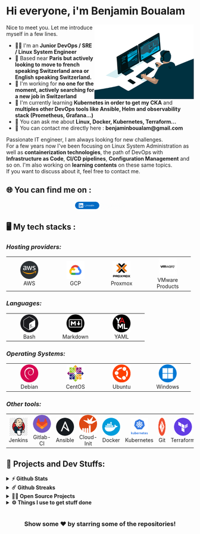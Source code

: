 # Hi everyone, i'm Benjamin Boualam
<img align="right" alt="GIF" src="https://github.com/Lucroz94/Lucroz94/blob/main/images/code.gif" width="53%" />
<p>
Nice to meet you. Let me introduce myself in a few lines.
  <ul>
    <li>👨‍🔧 I'm an <b>Junior DevOps / SRE / Linux System Engineer</b></li>
    <li>📍 Based near <b>Paris but actively looking to move to french speaking Switzerland area or English speaking Switzerland.</b></li>
    <li>🏢 I'm working for <b>no one for the moment, actively searching for a new job in Switzerland</b></li>
    <li>🌱 I'm currently learning <b>Kubernetes in order to get my CKA</b> and <b>multiples other DevOps tools like Ansible, Helm and observability stack (Prometheus, Grafana...)</b></li>
    <li>💬 You can ask me about <b>Linux, Docker, Kubernetes, Terraform...</b></li>
    <li>📮 You can contact me directly here : <b>benjaminboualam@gmail.com</b>
  </ul>
Passionate IT engineer, I am always looking for new challenges.
<br>For a few years now I've been focusing on Linux System Administration as well as <b>containerization technologies</b>, the path of DevOps with <b>Infrastructure as Code</b>, <b>CI/CD pipelines</b>, <b>Configuration Management</b> and so on. I'm also working on <b>learning contents</b> on these same topics.<br>
If you want to discuss about it, feel free to contact me.
</p>

## 🌐 You can find me on :
<p align="center">
  <a href="https://www.linkedin.com/in/benjamin-boualam/" target="_blank"><img alt="Benjamin Boualam LinkedIn profile" src="https://github.com/Lucroz94/Lucroz94/blob/main/images/linkedin-button.png" width="13%"></a>
  <a href="https://wiki-tech.io/" target="_blank"><img alt="Wiki-Tech Article" src="https://github.com/Lucroz94/Lucroz94/blob/main/images/wiki_-_tech.gif" width="13%"></a>
</p>

## 🖥️ My tech stacks :

<p align="right">
  <h3><i>Hosting providers:</i></h3>
  <table>
  <tr border: none;>
    <td align="center" width="110">
      <a href="#%EF%B8%8F-my-tech-stacks-">
        <img src="https://github.com/Lucroz94/Lucroz94/blob/main/images/aws-logo%20(1).png" width="48" height="48" alt="AWS" />
      </a>
      <br>AWS
    </td>
    <td align="center" width="110">
      <a href="#%EF%B8%8F-my-tech-stacks-">
        <img src="https://github.com/Lucroz94/Lucroz94/blob/main/images/Google-Cloud-Platform-300x300-1.png" width="48" height="48" alt="GCP" />
      </a>
      <br>GCP
    </td> 
    <td align="center" width="110">
      <a href="#%EF%B8%8F-my-tech-stacks-">
        <img src="https://github.com/Lucroz94/Lucroz94/blob/main/images/PROXMOX-300x300.png" width="48" height="48" alt="Proxmox" />
      </a>
      <br>Proxmox
    </td>
    <td align="center" width="110">
      <a href="#%EF%B8%8F-my-tech-stacks-">
        <img src="https://github.com/Lucroz94/Lucroz94/blob/main/images/vmware-logo-300x300.jpg" width="48" height="48" alt="VMware Products" />
      </a>
      <br>VMware Products
    </td>
  </tr>
</table>
<p>
  <h3><i>Languages:</i></h3>
  <table>
  <tr border: none;>
   <td align="center" width="110">
      <a href="#%EF%B8%8F-my-tech-stacks-">
        <img src="https://github.com/Lucroz94/Lucroz94/blob/main/images/bash-logo.png" width="48" height="48" alt="Bash" />
      </a>
      <br>Bash
    </td>
    <td align="center" width="110">
      <a href="#%EF%B8%8F-my-tech-stacks-">
        <img src="https://github.com/Lucroz94/Lucroz94/blob/main/images/markdown-logo.png" width="48" height="48" alt="Markdown" />
      </a>
      <br>Markdown
    </td>
    <td align="center" width="110">
      <a href="#%EF%B8%8F-my-tech-stacks-">
        <img src="https://github.com/Lucroz94/Lucroz94/blob/main/images/yaml-logo.png" width="48" height="48" alt="YAML" />
      </a>
      <br>YAML
    </td>
  </tr>
</table>
</p>
<p>
  <h3><i>Operating Systems:</i></h3>
  <table>
  <tr border: none;>
    <td align="center" width="110">
      <a href="#%EF%B8%8F-my-tech-stacks-">
        <img src="https://github.com/Lucroz94/Lucroz94/blob/main/images/debian-logo.png" width="48" height="48" alt="Debian" />
      </a>
      <br>Debian
    </td>	  
    <td align="center" width="110">
      <a href="#%EF%B8%8F-my-tech-stacks-">
        <img src="https://github.com/Lucroz94/Lucroz94/blob/main/images/centos-logo.png" width="48" height="48" alt="CentOS" />
      </a>
      <br>CentOS
    </td>
    <td align="center" width="110">
      <a href="#%EF%B8%8F-my-tech-stacks-">
        <img src="https://github.com/Lucroz94/Lucroz94/blob/main/images/ubuntu-logo.png" width="48" height="48" alt="Ubuntu" />
      </a>
      <br>Ubuntu
    </td>
    <td align="center" width="110">
      <a href="#%EF%B8%8F-my-tech-stacks-">
        <img src="https://github.com/Lucroz94/Lucroz94/blob/main/images/windows-logo.png" width="48" height="48" alt="Windows" />
      </a>
      <br>Windows
    </td>
  </tr>
</table>
</p>
<p>
  <h3><i>Other tools:</i></h3>
  <table>
  <tr border: none;>
    <td align="center" width="110">
      <a href="#%EF%B8%8F-my-tech-stacks-">
        <img src="https://github.com/Lucroz94/Lucroz94/blob/main/images/jenkins-continuous-integration-build-automation-continuous-delivery-software-build-integration-thumbnail.jpg" width="48" height="48" alt="Jenkins" />
      </a>
      <br>Jenkins
    </td>
       <td align="center" width="110">
      <a href="#%EF%B8%8F-my-tech-stacks-">
        <img src="https://github.com/Lucroz94/Lucroz94/blob/main/images/gitlab-logo.png" width="48" height="48" alt="GitLab-CI" />
      </a>
      <br>Gitlab-CI
    </td>	  
    <td align="center" width="110">
      <a href="#%EF%B8%8F-my-tech-stacks-">
        <img src="https://github.com/Lucroz94/Lucroz94/blob/main/images/ansible-logo.png" width="48" height="48" alt="Ansible" />
      </a>
      <br>Ansible
    </td>
    <td align="center" width="110">
      <a href="#%EF%B8%8F-my-tech-stacks-">
        <img src="https://github.com/Lucroz94/Lucroz94/blob/main/images/cloud-init-logo.png" width="48" height="48" alt="Cloud-Init" />
      </a>
      <br>Cloud-Init
    </td>
    <td align="center" width="110">
      <a href="#%EF%B8%8F-my-tech-stacks-">
        <img src="https://github.com/Lucroz94/Lucroz94/blob/main/images/docker-logo.png" width="48" height="48" alt="Docker" />
      </a>
      <br>Docker
    </td>
        </td>
    <td align="center" width="110">
      <a href="#%EF%B8%8F-my-tech-stacks-">
        <img src="https://github.com/Lucroz94/Lucroz94/blob/main/images/Kubernetes.png" width="48" height="48" alt="Kubernetes" />
      </a>
      <br>Kubernetes
    </td>
    <td align="center" width="110">
      <a href="#%EF%B8%8F-my-tech-stacks-">
        <img src="https://github.com/Lucroz94/Lucroz94/blob/main/images/git-logo.png" width="48" height="48" alt="Git" />
      </a>
      <br>Git
    </td>
    <td align="center" width="110">
      <a href="#%EF%B8%8F-my-tech-stacks-">
        <img src="https://github.com/Lucroz94/Lucroz94/blob/main/images/terraform-logo.png" width="48" height="48" alt="Terraform" />
      </a>
      <br>Terraform
    </td>
    <td align="center" width="110">
      <a href="#%EF%B8%8F-my-tech-stacks-">
        <img src="https://github.com/Lucroz94/Lucroz94/blob/main/images/vagrant-logo.png" width="48" height="48" alt="Vagrant" />
      </a>
      <br>Vagrant
    </td>    
    <td align="center" width="110">
      <a href="#%EF%B8%8F-my-tech-stacks-">
        <img src="https://github.com/Lucroz94/Lucroz94/blob/main/images/visual-studio-logo.png" width="48" height="48" alt="Visual Studio Code" />
      </a>
      <br>VS Code
    </td>
  </tr>
</table>
</p>

## 🚧 Projects and Dev Stuffs:

<details>	
  <summary><b>⚡ Github Stats</b></summary>
	
  <br />
  <img height="180em" src="https://github-readme-stats.vercel.app/api?username=Lucroz94&show_icons=true&hide_border=true&&count_private=true&include_all_commits=true" />
  <img height="180em" src="https://github-readme-stats.vercel.app/api/top-langs/?username=Lucroz94&exclude_repo=KNN-Image-Classification&show_icons=true&hide_border=true&layout=compact&langs_count=8"/>
</details>

<details>	
  <summary><b>☄️ Github Streaks</b></summary>

  <br />
  <img height="180em" src="https://github-readme-streak-stats.herokuapp.com/?user=Lucroz94&hide_border=true" />
</details>

<details>
  <summary><b>🧑‍🚀 Open Source Projects</b></summary>

  <br />
  <table>
    <thead align="center">
      <tr border: none;>
        <td><b>💻 Projects</b></td>
        <td><b>🌟 Stars</b></td>
        <td><b>🍴 Forks</b></td>
        <td><b>🐛 Issues</b></td>
        <td><b>🔔 Pull Requests</b></td>
        <td><b>👨‍💻 Language</b></td>
      </tr>
    </thead>
    <tbody>
      <tr>
	<td><a href="https://github.com/PAPAMICA/Wiki-Tech.io"><b>📦 Wiki-Tech</b></a></td>
        <td><img alt="Stars" src="https://img.shields.io/github/stars/linitio/openstack-alpine-image?style=flat-square&labelColor=343b41"/></td>
        <td><img alt="Forks" src="https://img.shields.io/github/forks/linitio/openstack-alpine-image?style=flat-square&labelColor=343b41"/></td>
        <td><img alt="Issues" src="https://img.shields.io/github/issues/linitio/openstack-alpine-image?style=flat-square"/></td>
        <td><img alt="Pull Requests" src="https://img.shields.io/github/issues-pr/linitio/openstack-alpine-image?style=flat-square"/></td>
        <td><img alt="Language" src="https://img.shields.io/github/languages/top/linitio/openstack-alpine-image?style=flat-square"/></td> 
      </tr>
    </tbody>
  </table>
  <br />
</details>

<details>	
  <br />
  <summary><b>⚙️ Things I use to get stuff done</b></summary>
  	<ul>
  	    <li><b>OS:</b> Kaisen Linux & Windows 11 with WSL2 Debian image</li>
	    <li><b>Laptop: </b> Lenovo IdeadPAD 5 ARE15 ( Ryzen 7 4800U, 16GB DDR4)</li>
  	    <li><b>Browser: </b> Firefox Web Browser & Brave Web Browser</li>
	    <li><b>Terminal: </b> Bash</li>
	    <li><b>Code Editor:</b> VSCode</li>
	    <li><b>To Stay Updated:</b> Linkedin</li>
	</ul>	
</details>

#

<div align="center">

### Show some ❤️ by starring some of the repositories!

</div>
